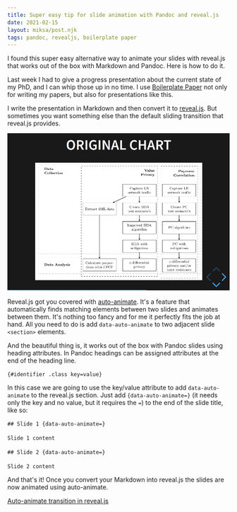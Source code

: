 ```yaml
---
title: Super easy tip for slide animation with Pandoc and reveal.js
date: 2021-02-15
layout: miksa/post.njk
tags: pandoc, revealjs, boilerplate paper
---
```


I found this super easy alternative way to animate your slides with reveal.js that works out of the box with Markdown and Pandoc. Here is how to do it.

Last week I had to give a progress presentation about the current state of my PhD, and I can whip those up in no time. I use [Boilerplate Paper](https://github.com/neumannjs/boilerplate-paper) not only for writing my papers, but also for presentations like this.

I write the presentation in Markdown and then convert it to [reveal.js](https://revealjs.com). But sometimes you want something else than the default sliding transition that reveal.js provides.
<!-- more -->
![Default sliding transition in reveal.js](/images/default-sliding.gif "Default sliding transition in reveal.js")

Reveal.js got you covered with [auto-animate](https://revealjs.com/auto-animate/). It's a feature that automatically finds matching elements between two slides and animates between them. It's nothing too fancy and for me it perfectly fits the job at hand. All you need to do is add `data-auto-animate` to two adjacent slide `<section>` elements.

And the beautiful thing is, it works out of the box with Pandoc slides using heading attributes. In Pandoc headings can be assigned attributes at the end of the heading line.

```
{#identifier .class key=value}
```

In this case we are going to use the key/value attribute to add `data-auto-animate` to the reveal.js section. Just add `{data-auto-animate=}` (it needs only the key and no value, but it requires the `=`) to the end of the slide title, like so:

```
## Slide 1 {data-auto-animate=}

Slide 1 content

## Slide 2 {data-auto-animate=}

Slide 2 content
```

And that's it! Once you convert your Markdown into reveal.js the slides are now animated using auto-animate.

[Auto-animate transition in reveal.js](/images/auto-animate.gif "Auto-animate transition in reveal.js")
